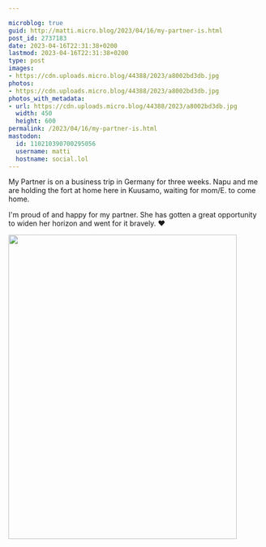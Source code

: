 ```yaml
---

microblog: true
guid: http://matti.micro.blog/2023/04/16/my-partner-is.html
post_id: 2737183
date: 2023-04-16T22:31:38+0200
lastmod: 2023-04-16T22:31:38+0200
type: post
images:
- https://cdn.uploads.micro.blog/44388/2023/a8002bd3db.jpg
photos:
- https://cdn.uploads.micro.blog/44388/2023/a8002bd3db.jpg
photos_with_metadata:
- url: https://cdn.uploads.micro.blog/44388/2023/a8002bd3db.jpg
  width: 450
  height: 600
permalink: /2023/04/16/my-partner-is.html
mastodon:
  id: 110210390700295056
  username: matti
  hostname: social.lol
---
```

My Partner is on a business trip in Germany for three weeks. Napu and me are holding the fort at home here in Kuusamo, waiting for mom/E. to come home.

I'm proud of and happy for my partner. She has gotten a great opportunity to widen her horizon and went for it bravely. ❤️

<img src="uploads/2023/a8002bd3db.jpg" width="450" height="600" alt="">
